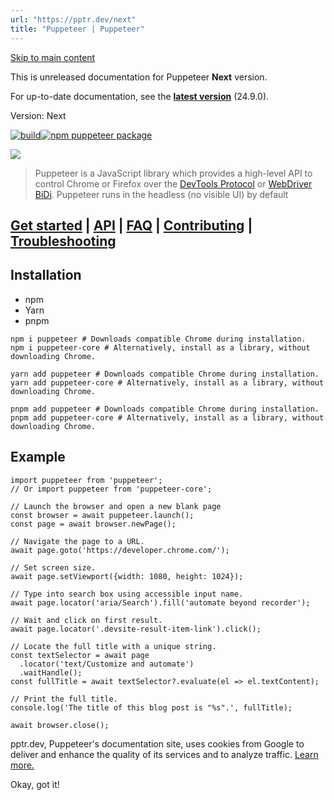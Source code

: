 ```yaml
---
url: "https://pptr.dev/next"
title: "Puppeteer | Puppeteer"
---
```


[Skip to main content](https://pptr.dev/next#__docusaurus_skipToContent_fallback)

This is unreleased documentation for Puppeteer **Next** version.

For up-to-date documentation, see the **[latest version](https://pptr.dev/)** (24.9.0).

Version: Next

[![build](https://github.com/puppeteer/puppeteer/actions/workflows/ci.yml/badge.svg?branch=main)](https://github.com/puppeteer/puppeteer/actions/workflows/ci.yml)[![npm puppeteer package](https://img.shields.io/npm/v/puppeteer.svg)](https://npmjs.org/package/puppeteer)

![](https://user-images.githubusercontent.com/10379601/29446482-04f7036a-841f-11e7-9872-91d1fc2ea683.png)

> Puppeteer is a JavaScript library which provides a high-level API to control
> Chrome or Firefox over the
> [DevTools Protocol](https://chromedevtools.github.io/devtools-protocol/) or [WebDriver BiDi](https://pptr.dev/webdriver-bidi).
> Puppeteer runs in the headless (no visible UI) by default

## [Get started](https://pptr.dev/docs) \| [API](https://pptr.dev/api) \| [FAQ](https://pptr.dev/faq) \| [Contributing](https://pptr.dev/contributing) \| [Troubleshooting](https://pptr.dev/troubleshooting) [​](https://pptr.dev/next\#get-started--api--faq--contributing--troubleshooting "Direct link to get-started--api--faq--contributing--troubleshooting")

## Installation [​](https://pptr.dev/next\#installation "Direct link to Installation")

- npm
- Yarn
- pnpm

```codeBlockLines_RjmQ
npm i puppeteer # Downloads compatible Chrome during installation.
npm i puppeteer-core # Alternatively, install as a library, without downloading Chrome.

```

```codeBlockLines_RjmQ
yarn add puppeteer # Downloads compatible Chrome during installation.
yarn add puppeteer-core # Alternatively, install as a library, without downloading Chrome.

```

```codeBlockLines_RjmQ
pnpm add puppeteer # Downloads compatible Chrome during installation.
pnpm add puppeteer-core # Alternatively, install as a library, without downloading Chrome.

```

## Example [​](https://pptr.dev/next\#example "Direct link to Example")

```codeBlockLines_RjmQ
import puppeteer from 'puppeteer';
// Or import puppeteer from 'puppeteer-core';

// Launch the browser and open a new blank page
const browser = await puppeteer.launch();
const page = await browser.newPage();

// Navigate the page to a URL.
await page.goto('https://developer.chrome.com/');

// Set screen size.
await page.setViewport({width: 1080, height: 1024});

// Type into search box using accessible input name.
await page.locator('aria/Search').fill('automate beyond recorder');

// Wait and click on first result.
await page.locator('.devsite-result-item-link').click();

// Locate the full title with a unique string.
const textSelector = await page
  .locator('text/Customize and automate')
  .waitHandle();
const fullTitle = await textSelector?.evaluate(el => el.textContent);

// Print the full title.
console.log('The title of this blog post is "%s".', fullTitle);

await browser.close();

```

pptr.dev, Puppeteer's documentation site, uses cookies from Google to deliver and enhance the quality of its services and to analyze traffic. [Learn more.](https://policies.google.com/technologies/cookies)

Okay, got it!
